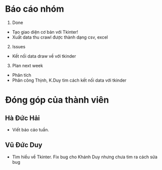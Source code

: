 # Báo cáo nhóm

1. Done
- Tạo giao diện cơ bản với Tkinter!
- Xuất data thu crawl được thành dạng csv, excel

2. Issues
- Kết nối data draw về với tkinder

3. Plan next week
- Phân tích
- Phân công Thịnh, K.Duy tìm cách kết nối data với tkinder

# Đóng góp của thành viên

## Hà Đức Hải
- Viết báo cáo tuần.
## Vũ Đức Duy
- Tìm hiểu về Tkinter. Fix bug cho Khánh Duy nhưng chưa tìm ra cách sửa bug

